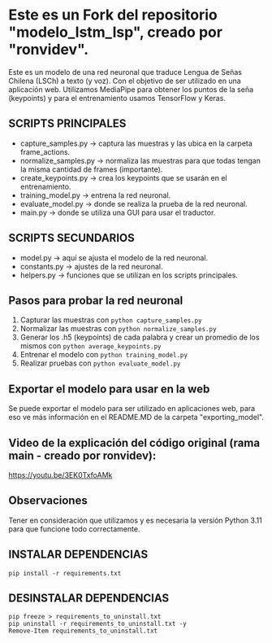 # Este es un Fork del repositorio "modelo_lstm_lsp", creado por "ronvidev".
Este es un modelo de una red neuronal que traduce Lengua de Señas Chilena (LSCh) a texto (y voz). Con el objetivo de ser utilizado en una aplicación web. Utilizamos MediaPipe para obtener los puntos de la seña (keypoints) y para el entrenamiento usamos TensorFlow y Keras.

## SCRIPTS PRINCIPALES
- capture_samples.py → captura las muestras y las ubica en la carpeta frame_actions.
- normalize_samples.py → normaliza las muestras para que todas tengan la misma cantidad de frames (importante).
- create_keypoints.py → crea los keypoints que se usarán en el entrenamiento.
- training_model.py → entrena la red neuronal.
- evaluate_model.py → donde se realiza la prueba de la red neuronal.
- main.py → donde se utiliza una GUI para usar el traductor.

## SCRIPTS SECUNDARIOS
- model.py → aquí se ajusta el modelo de la red neuronal.
- constants.py → ajustes de la red neuronal.
- helpers.py → funciones que se utilizan en los scripts principales.

## Pasos para probar la red neuronal
1. Capturar las muestras con ```python capture_samples.py```
2. Normalizar las muestras con ```python normalize_samples.py```
2. Generar los .h5 (keypoints) de cada palabra y crear un promedio de los mismos con ```python average_keypoints.py```
3. Entrenar el modelo con ```python training_model.py```
4. Realizar pruebas con ```python evaluate_model.py```

## Exportar el modelo para usar en la web
Se puede exportar el modelo para ser utilizado en aplicaciones web, para eso ve más información en el README.MD de la carpeta "exporting_model".

## Video de la explicación del código original (rama main - creado por ronvidev):
https://youtu.be/3EK0TxfoAMk

## Observaciones
Tener en consideración que utilizamos y es necesaria la versión Python 3.11 para que funcione todo correctamente.

## INSTALAR DEPENDENCIAS
```pip install -r requirements.txt```

## DESINSTALAR DEPENDENCIAS
```
pip freeze > requirements_to_uninstall.txt
pip uninstall -r requirements_to_uninstall.txt -y
Remove-Item requirements_to_uninstall.txt
```